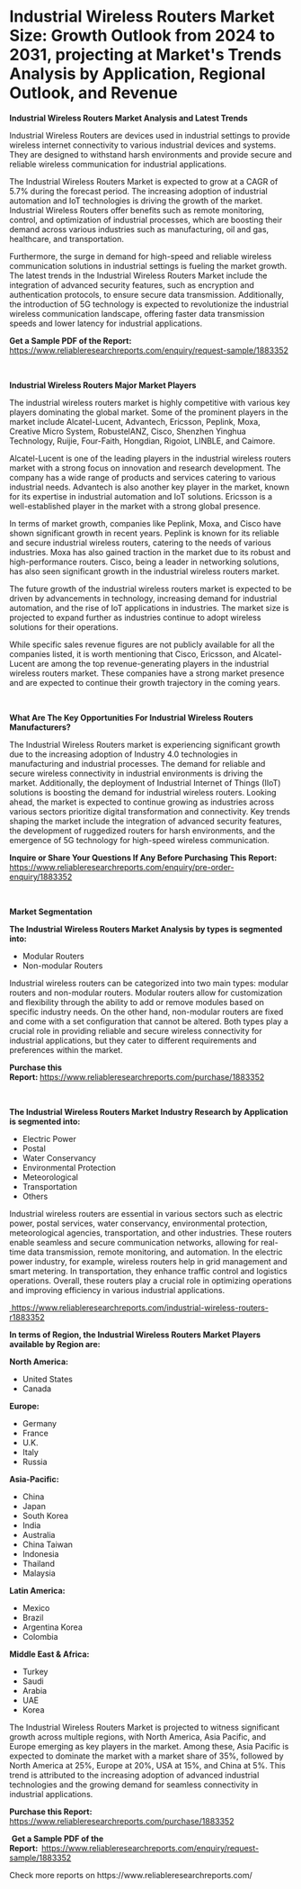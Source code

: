 <p><h1>Industrial Wireless Routers Market Size: Growth Outlook from 2024 to 2031, projecting at Market's Trends Analysis by Application, Regional Outlook, and Revenue</h1></p><p><strong>Industrial Wireless Routers Market Analysis and Latest Trends</strong></p>
<p><p>Industrial Wireless Routers are devices used in industrial settings to provide wireless internet connectivity to various industrial devices and systems. They are designed to withstand harsh environments and provide secure and reliable wireless communication for industrial applications.</p><p>The Industrial Wireless Routers Market is expected to grow at a CAGR of 5.7% during the forecast period. The increasing adoption of industrial automation and IoT technologies is driving the growth of the market. Industrial Wireless Routers offer benefits such as remote monitoring, control, and optimization of industrial processes, which are boosting their demand across various industries such as manufacturing, oil and gas, healthcare, and transportation.</p><p>Furthermore, the surge in demand for high-speed and reliable wireless communication solutions in industrial settings is fueling the market growth. The latest trends in the Industrial Wireless Routers Market include the integration of advanced security features, such as encryption and authentication protocols, to ensure secure data transmission. Additionally, the introduction of 5G technology is expected to revolutionize the industrial wireless communication landscape, offering faster data transmission speeds and lower latency for industrial applications.</p></p>
<p><strong>Get a Sample PDF of the Report:&nbsp;</strong> <a href="https://www.reliableresearchreports.com/enquiry/request-sample/1883352">https://www.reliableresearchreports.com/enquiry/request-sample/1883352</a></p>
<p>&nbsp;</p>
<p><strong>Industrial Wireless Routers Major Market Players</strong></p>
<p><p>The industrial wireless routers market is highly competitive with various key players dominating the global market. Some of the prominent players in the market include Alcatel-Lucent, Advantech, Ericsson, Peplink, Moxa, Creative Micro System, RobustelANZ, Cisco, Shenzhen Yinghua Technology, Ruijie, Four-Faith, Hongdian, Rigoiot, LINBLE, and Caimore.</p><p>Alcatel-Lucent is one of the leading players in the industrial wireless routers market with a strong focus on innovation and research development. The company has a wide range of products and services catering to various industrial needs. Advantech is also another key player in the market, known for its expertise in industrial automation and IoT solutions. Ericsson is a well-established player in the market with a strong global presence.</p><p>In terms of market growth, companies like Peplink, Moxa, and Cisco have shown significant growth in recent years. Peplink is known for its reliable and secure industrial wireless routers, catering to the needs of various industries. Moxa has also gained traction in the market due to its robust and high-performance routers. Cisco, being a leader in networking solutions, has also seen significant growth in the industrial wireless routers market.</p><p>The future growth of the industrial wireless routers market is expected to be driven by advancements in technology, increasing demand for industrial automation, and the rise of IoT applications in industries. The market size is projected to expand further as industries continue to adopt wireless solutions for their operations.</p><p>While specific sales revenue figures are not publicly available for all the companies listed, it is worth mentioning that Cisco, Ericsson, and Alcatel-Lucent are among the top revenue-generating players in the industrial wireless routers market. These companies have a strong market presence and are expected to continue their growth trajectory in the coming years.</p></p>
<p>&nbsp;</p>
<p><strong>What Are The Key Opportunities For Industrial Wireless Routers Manufacturers?</strong></p>
<p><p>The Industrial Wireless Routers market is experiencing significant growth due to the increasing adoption of Industry 4.0 technologies in manufacturing and industrial processes. The demand for reliable and secure wireless connectivity in industrial environments is driving the market. Additionally, the deployment of Industrial Internet of Things (IIoT) solutions is boosting the demand for industrial wireless routers. Looking ahead, the market is expected to continue growing as industries across various sectors prioritize digital transformation and connectivity. Key trends shaping the market include the integration of advanced security features, the development of ruggedized routers for harsh environments, and the emergence of 5G technology for high-speed wireless communication.</p></p>
<p><strong>Inquire or Share Your Questions If Any Before Purchasing This Report:</strong> <a href="https://www.reliableresearchreports.com/enquiry/pre-order-enquiry/1883352">https://www.reliableresearchreports.com/enquiry/pre-order-enquiry/1883352</a></p>
<p>&nbsp;</p>
<p><strong>Market Segmentation</strong></p>
<p><strong>The Industrial Wireless Routers Market Analysis by types is segmented into:</strong></p>
<p><ul><li>Modular Routers</li><li>Non-modular Routers</li></ul></p>
<p><p>Industrial wireless routers can be categorized into two main types: modular routers and non-modular routers. Modular routers allow for customization and flexibility through the ability to add or remove modules based on specific industry needs. On the other hand, non-modular routers are fixed and come with a set configuration that cannot be altered. Both types play a crucial role in providing reliable and secure wireless connectivity for industrial applications, but they cater to different requirements and preferences within the market.</p></p>
<p><strong>Purchase this Report:&nbsp;</strong><a href="https://www.reliableresearchreports.com/purchase/1883352">https://www.reliableresearchreports.com/purchase/1883352</a></p>
<p>&nbsp;</p>
<p><strong>The Industrial Wireless Routers Market Industry Research by Application is segmented into:</strong></p>
<p><ul><li>Electric Power</li><li>Postal</li><li>Water Conservancy</li><li>Environmental Protection</li><li>Meteorological</li><li>Transportation</li><li>Others</li></ul></p>
<p><p>Industrial wireless routers are essential in various sectors such as electric power, postal services, water conservancy, environmental protection, meteorological agencies, transportation, and other industries. These routers enable seamless and secure communication networks, allowing for real-time data transmission, remote monitoring, and automation. In the electric power industry, for example, wireless routers help in grid management and smart metering. In transportation, they enhance traffic control and logistics operations. Overall, these routers play a crucial role in optimizing operations and improving efficiency in various industrial applications.</p></p>
<p><a href="https://www.reliableresearchreports.com/industrial-wireless-routers-r1883352">&nbsp;https://www.reliableresearchreports.com/industrial-wireless-routers-r1883352</a></p>
<p><strong>In terms of Region, the Industrial Wireless Routers Market Players available by Region are:</strong></p>
<p>
    <p> <strong> North America: </strong>
        <ul>
            <li>United States</li>
            <li>Canada</li>
        </ul>
        </p> 
    <p> <strong> Europe: </strong>
        <ul>
            <li>Germany</li>
            <li>France</li>
            <li>U.K.</li>
            <li>Italy</li>
            <li>Russia</li>
        </ul>
        </p> 
    <p> <strong> Asia-Pacific: </strong>
        <ul>
            <li>China</li>
            <li>Japan</li>
            <li>South Korea</li>
            <li>India</li>
            <li>Australia</li>
            <li>China Taiwan</li>
            <li>Indonesia</li>
            <li>Thailand</li>
            <li>Malaysia</li>
        </ul>
        </p> 
    <p> <strong> Latin America: </strong>
        <ul>
            <li>Mexico</li>
            <li>Brazil</li>
            <li>Argentina Korea</li>
            <li>Colombia</li>
        </ul>
        </p> 
    <p> <strong> Middle East & Africa: </strong>
        <ul>
            <li>Turkey</li>
            <li>Saudi</li>
            <li>Arabia</li>
            <li>UAE</li>
            <li>Korea</li>
        </ul>
    </p>
    </p>
<p><p>The Industrial Wireless Routers Market is projected to witness significant growth across multiple regions, with North America, Asia Pacific, and Europe emerging as key players in the market. Among these, Asia Pacific is expected to dominate the market with a market share of 35%, followed by North America at 25%, Europe at 20%, USA at 15%, and China at 5%. This trend is attributed to the increasing adoption of advanced industrial technologies and the growing demand for seamless connectivity in industrial applications.</p></p>
<p><strong>Purchase this Report: </strong><a href="https://www.reliableresearchreports.com/purchase/1883352">https://www.reliableresearchreports.com/purchase/1883352</a></p>
<p>&nbsp;<strong>Get a Sample PDF of the Report:&nbsp;&nbsp;</strong><a href="https://www.reliableresearchreports.com/enquiry/request-sample/1883352">https://www.reliableresearchreports.com/enquiry/request-sample/1883352</a></p>
<p><strong></strong></p>
<p>Check more reports on https://www.reliableresearchreports.com/</p>